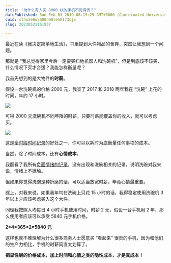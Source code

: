 ```yaml
---
title: "为什么有人买 8000 块的手机不觉得贵？"
datePublished: Sun Feb 03 2019 08:19:29 GMT+0000 (Coordinated Universal Time)
cuid: clhx5e0o5000n08le58173cjx
slug: 20230521161937

---
```


最近在读《我决定简单地生活》，书里提到大件物品的舍弃，突然让我想到一个问题。

那就是 “我总觉得家里今后一定要买扫地机器人和洗碗机”，但是到底该不该买，什么情况下买才合适？我能怎样衡量呢？

我首先想到的是大物件的**时薪**。

假设一台洗碗机的价格 2000 元，我查了 2017 和 2018 两年我在 “洗碗” 上花的时间，年约 17 小时。

![](https://cdn.hashnode.com/res/hashnode/image/upload/v1684657154672/dd398b98-285c-44af-a7b5-f7a892a75960.png)

可得 2000 元洗碗机不同年限的时薪，只要时薪能覆盖你的收入，就可以考虑买。

![](https://cdn.hashnode.com/res/hashnode/image/upload/v1684657159973/844e6304-3f27-496d-ba3d-d0c2612b6ce4.png)

这是[全时段时间记录](http://mp.weixin.qq.com/s?__biz=MzI3MzU5MDA1OQ==&mid=2247484615&idx=1&sn=ae0f6350d150da32913199859969a79b&chksm=eb21b683dc563f95794eee235d5e3e4cd671c118a81bb244bec4629805933c38c93d458ce250&scene=21#wechat_redirect)的好处之一，你可以以耗时为底衡量任何事项的成本。

当然，除了时间成本，还有**心情成本**。

我翻看了我所有[负面情绪的记录](http://mp.weixin.qq.com/s?__biz=MzI3MzU5MDA1OQ==&mid=2247485141&idx=1&sn=78ea70af72645dfd17f7d8fa7749c7b7&chksm=eb21b491dc563d87687a2423c12e6e10ad89d18e24fd4bb3b19b1aadfea23c303767526d553c&scene=21#wechat_redirect)，没有出现和洗碗相关的记录，说明洗碗对我来说，情绪上不抵触。

但如果你觉得洗碗是种折磨的话，可以适当放宽时薪，毕竟心情最重要。

综上，对我来说，如果我年均在洗碗上只花 15 小时的话，我得稳定使用洗碗机 3 年以上才应该考虑买入这个大件。

同理我按照人均每日 4 小时手机使用时间，时薪 2 元，假设一台手机用 2 年，那么使用者应该可以承受 5840 元手机价格。

**2\*4\*365\*2=5840 元**

这样也就不难理解为什么很多商务人士愿意买 “看起来” 很贵的手机，因为和他们的生产力相比，手机的时薪简直太划算了。

**把显性层的价格成本，加上时间和心情之类的隐性成本，才是真成本！**